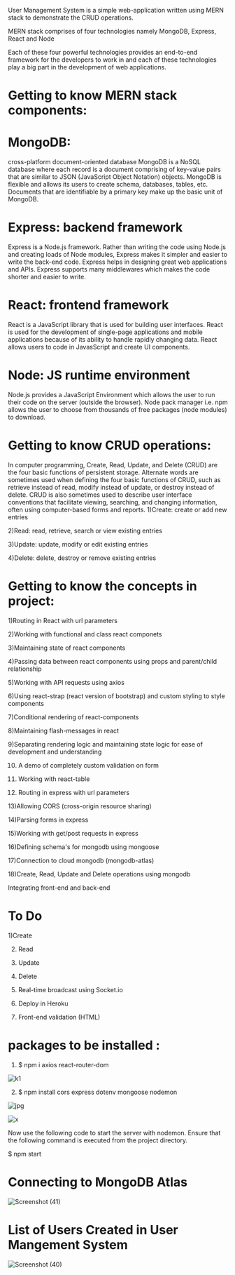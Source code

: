 
User Management System is a simple web-application written using MERN stack to demonstrate the CRUD operations.

MERN stack comprises of four technologies namely MongoDB, Express, React and Node

Each of these four powerful technologies provides an end-to-end framework for the developers to work in and each of these technologies play a big part in the development of web applications.


# Getting to know MERN stack components:

# MongoDB: 
cross-platform document-oriented database
MongoDB is a NoSQL database where each record is a document comprising of key-value pairs that are similar to JSON (JavaScript Object Notation) objects. MongoDB is flexible and allows its users to create schema, databases, tables, etc. Documents that are identifiable by a primary key make up the basic unit of MongoDB.

# Express: backend framework
Express is a Node.js framework. Rather than writing the code using Node.js and creating loads of Node modules, Express makes it simpler and easier to write the back-end code. Express helps in designing great web applications and APIs. Express supports many middlewares which makes the code shorter and easier to write.

# React: frontend framework
React is a JavaScript library that is used for building user interfaces. React is used for the development of single-page applications and mobile applications because of its ability to handle rapidly changing data. React allows users to code in JavasScript and create UI components.

# Node: JS runtime environment
Node.js provides a JavaScript Environment which allows the user to run their code on the server (outside the browser). Node pack manager i.e. npm allows the user to choose from thousands of free packages (node modules) to download.


# Getting to know CRUD operations:
In computer programming, Create, Read, Update, and Delete (CRUD) are the four basic functions of persistent storage.
Alternate words are sometimes used when defining the four basic functions of CRUD, such as retrieve instead of read, modify instead of update, or destroy instead of delete. CRUD is also sometimes used to describe user interface conventions that facilitate viewing, searching, and changing information, often using computer-based forms and reports.
1)Create: create or add new entries

2)Read: read, retrieve, search or view existing entries

3)Update: update, modify or edit existing entries

4)Delete: delete, destroy or remove existing entries


# Getting to know the concepts in project:
1)Routing in React with url parameters

2)Working with functional and class react componets

3)Maintaining state of react components

4)Passing data between react components using props and parent/child relationship

5)Working with API requests using axios

6)Using react-strap (react version of bootstrap) and custom styling to style components

7)Conditional rendering of react-components

8)Maintaining flash-messages in react

9)Separating rendering logic and maintaining state logic for ease of development and understanding

10) A demo of completely custom validation on form

11) Working with react-table

12) Routing in express with url parameters

13)Allowing CORS (cross-origin resource sharing)

14)Parsing forms in express

15)Working with get/post requests in express

16)Defining schema's for mongodb using mongoose

17)Connection to cloud mongodb (mongodb-atlas)

18)Create, Read, Update and Delete operations using mongodb

Integrating front-end and back-end
# To Do
1)Create
 
2) Read
 
3) Update
 
4) Delete
 
5) Real-time broadcast using Socket.io
 
 6) Deploy in Heroku
 
 6) Front-end validation (HTML)
 
 # packages to be installed :
 
 1) $ npm i axios react-router-dom
 
 ![k1](https://user-images.githubusercontent.com/93249038/213092432-88cbb785-076c-403d-afc4-e0ae8beeb76f.jpg)
 
 2) $ npm install cors express dotenv mongoose nodemon
 
  ![jpg](https://user-images.githubusercontent.com/93249038/213092514-832fc4d1-39a4-4885-b908-4ec1bcb681e4.jpg)
  
  ![x](https://user-images.githubusercontent.com/93249038/213093722-47234234-c296-40e6-a16d-e735746749e6.jpg)

  
Now use the following code to start the server with nodemon. Ensure that the following command is executed from the project directory.

$ npm start

# Connecting to MongoDB Atlas 

![Screenshot (41)](https://user-images.githubusercontent.com/93249038/213092961-00b6cfd5-8481-4339-bfaf-b49fe85c9374.png)

# List of Users Created in User Mangement System 

![Screenshot (40)](https://user-images.githubusercontent.com/93249038/213093298-70d559d6-ffb0-458a-ae2a-92d45d5ae278.png)
